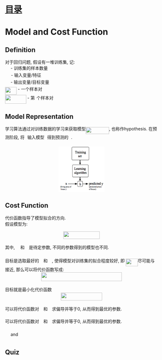 # [目录](../README.md)

# Model and Cost Function

## Definition
对于回归问题, 假设有一堆训练集, 记: <br/>
<img src="/2.Model_Cost_Function/tex/0e51a2dede42189d77627c4d742822c3.svg?invert_in_darkmode&sanitize=true" align=middle width=14.433101099999991pt height=14.15524440000002pt/> - 训练集的样本数量 <br/>
<img src="/2.Model_Cost_Function/tex/eb498af51d4103488bf6cb749bdce12e.svg?invert_in_darkmode&sanitize=true" align=middle width=15.599359049999991pt height=14.15524440000002pt/> - 输入变量/特征 <br/>
<img src="/2.Model_Cost_Function/tex/dd7f27a66a7dfa15c57c2fc06b8d49c4.svg?invert_in_darkmode&sanitize=true" align=middle width=14.26380119999999pt height=14.15524440000002pt/> - 输出变量/目标变量 <br/>
<img src="/2.Model_Cost_Function/tex/81277d3368f07d957253e7c28a3e5774.svg?invert_in_darkmode&sanitize=true" align=middle width=38.135511149999985pt height=24.65753399999998pt/> - 一个样本对 <br/>
<img src="/2.Model_Cost_Function/tex/9a9ed1968ddefaa8d6f1635e03f6c72b.svg?invert_in_darkmode&sanitize=true" align=middle width=69.62915025pt height=29.190975000000005pt/> - 第<img src="/2.Model_Cost_Function/tex/77a3b857d53fb44e33b53e4c8b68351a.svg?invert_in_darkmode&sanitize=true" align=middle width=5.663225699999989pt height=21.68300969999999pt/>个样本对 <br/>

## Model Representation
学习算法通过对训练数据的学习来获取模型<img src="/2.Model_Cost_Function/tex/f79ff4ffc0429ece3cfe30e85017e634.svg?invert_in_darkmode&sanitize=true" align=middle width=76.84518929999999pt height=22.831056599999986pt/>, 也称作hypothesis.
在预测阶段, 将<img src="/2.Model_Cost_Function/tex/332cc365a4987aacce0ead01b8bdcc0b.svg?invert_in_darkmode&sanitize=true" align=middle width=9.39498779999999pt height=14.15524440000002pt/>输入模型<img src="/2.Model_Cost_Function/tex/2ad9d098b937e46f9f58968551adac57.svg?invert_in_darkmode&sanitize=true" align=middle width=9.47111549999999pt height=22.831056599999986pt/>得到预测的<img src="/2.Model_Cost_Function/tex/deceeaf6940a8c7a5a02373728002b0f.svg?invert_in_darkmode&sanitize=true" align=middle width=8.649225749999989pt height=14.15524440000002pt/>. <br/>
<div align=center><img width="150" height="150" src="1.png"/></div>

## Cost Function
代价函数指导了模型拟合的方向. <br/>
假设模型为: <br/>
<div align=center><img src="/2.Model_Cost_Function/tex/e36f28d780ec0924f78b822d0d8c2ff9.svg?invert_in_darkmode&sanitize=true" align=middle width=120.67521674999999pt height=24.65753399999998pt/></div> <br/>
其中, <img src="/2.Model_Cost_Function/tex/1a3151e36f9f52b61f5bf76c08bdae2b.svg?invert_in_darkmode&sanitize=true" align=middle width=14.269439249999989pt height=22.831056599999986pt/>和<img src="/2.Model_Cost_Function/tex/edcbf8dd6dd9743cceeee21183bbc3b6.svg?invert_in_darkmode&sanitize=true" align=middle width=14.269439249999989pt height=22.831056599999986pt/>是待定参数, 不同的参数得到的模型也不同. <br/><br/>
目标是选取最好的<img src="/2.Model_Cost_Function/tex/1a3151e36f9f52b61f5bf76c08bdae2b.svg?invert_in_darkmode&sanitize=true" align=middle width=14.269439249999989pt height=22.831056599999986pt/>和<img src="/2.Model_Cost_Function/tex/edcbf8dd6dd9743cceeee21183bbc3b6.svg?invert_in_darkmode&sanitize=true" align=middle width=14.269439249999989pt height=22.831056599999986pt/>, 使得模型对训练集的拟合程度较好, 即
<img src="/2.Model_Cost_Function/tex/b687e9cb7f5356da0e24f1b1cac73585.svg?invert_in_darkmode&sanitize=true" align=middle width=39.088702949999984pt height=24.65753399999998pt/>尽可能与<img src="/2.Model_Cost_Function/tex/deceeaf6940a8c7a5a02373728002b0f.svg?invert_in_darkmode&sanitize=true" align=middle width=8.649225749999989pt height=14.15524440000002pt/>接近, 那么可以将代价函数写成: <br/>
<div align=center><img src="/2.Model_Cost_Function/tex/c0f62c0781a95862763e35a0e0ff8741.svg?invert_in_darkmode&sanitize=true" align=middle width=265.91932455pt height=29.190975000000005pt/></div> <br/>
目标就是最小化代价函数
<div align=center><img src="/2.Model_Cost_Function/tex/010a29b9d4db013f24a9accbd5ae4e67.svg?invert_in_darkmode&sanitize=true" align=middle width=135.45454064999998pt height=25.936006800000015pt/></div> <br/>
可以将代价函数对<img src="/2.Model_Cost_Function/tex/1a3151e36f9f52b61f5bf76c08bdae2b.svg?invert_in_darkmode&sanitize=true" align=middle width=14.269439249999989pt height=22.831056599999986pt/>和<img src="/2.Model_Cost_Function/tex/edcbf8dd6dd9743cceeee21183bbc3b6.svg?invert_in_darkmode&sanitize=true" align=middle width=14.269439249999989pt height=22.831056599999986pt/>求偏导并等于0, 从而得到最优的参数.<br/>

可以将代价函数对<img src="/2.Model_Cost_Function/tex/1a3151e36f9f52b61f5bf76c08bdae2b.svg?invert_in_darkmode&sanitize=true" align=middle width=14.269439249999989pt height=22.831056599999986pt/>和<img src="/2.Model_Cost_Function/tex/edcbf8dd6dd9743cceeee21183bbc3b6.svg?invert_in_darkmode&sanitize=true" align=middle width=14.269439249999989pt height=22.831056599999986pt/>求偏导并等于0, 从而得到最优的参数.<br/>  
<img src="/2.Model_Cost_Function/tex/1a3151e36f9f52b61f5bf76c08bdae2b.svg?invert_in_darkmode&sanitize=true" align=middle width=14.269439249999989pt height=22.831056599999986pt/> and <img src="/2.Model_Cost_Function/tex/edcbf8dd6dd9743cceeee21183bbc3b6.svg?invert_in_darkmode&sanitize=true" align=middle width=14.269439249999989pt height=22.831056599999986pt/>

## Quiz
